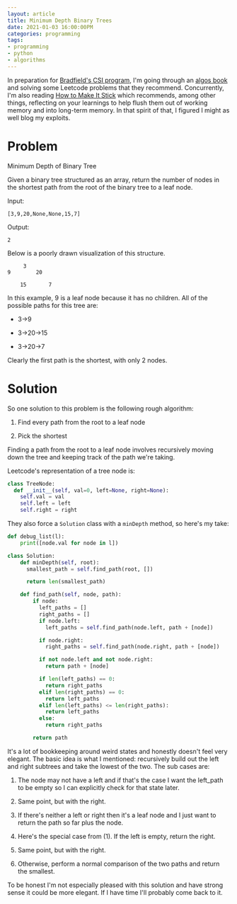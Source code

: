 ```yaml
---
layout: article
title: Minimum Depth Binary Trees
date: 2021-01-03 16:00:00PM
categories: programming
tags:
- programming
- python
- algorithms
---
```


In preparation for [Bradfield's CSI program](https://bradfieldcs.com/csi), I'm going through an [algos book](https://bradfieldcs.com/algos/) and solving some Leetcode problems that they recommend. Concurrently, I'm also reading [How to Make It Stick](https://www.amazon.com/Make-Stick-Science-Successful-Learning/dp/0674729013) which recommends, among other things, reflecting on your learnings to help flush them out of working memory and into long-term memory. In that spirit of that, I figured I might as well blog my exploits.

# Problem
Minimum Depth of Binary Tree

Given a binary tree structured as an array, return the number of nodes in the shortest path from the root of the binary tree to a leaf node.

Input:
```
[3,9,20,None,None,15,7]
```

Output:
```
2
```

Below is a poorly drawn visualization of this structure.
```
     3
9        20

    15       7
```

In this example, 9 is a leaf node because it has no children. All of the possible paths for this tree are:

* 3->9

* 3->20->15

* 3->20->7

Clearly the first path is the shortest, with only 2 nodes.

# Solution

So one solution to this problem is the following rough algorithm:

1) Find every path from the root to a leaf node

2) Pick the shortest

Finding a path from the root to a leaf node involves recursively moving down the tree and keeping track of the path we're taking.

Leetcode's representation of a tree node is:

```python
class TreeNode:
  def __init__(self, val=0, left=None, right=None):
    self.val = val
    self.left = left
    self.right = right
```

They also force a `Solution` class with a `minDepth` method, so here's my take:

``` python
def debug_list(l):
    print([node.val for node in l])

class Solution:
    def minDepth(self, root):
      smallest_path = self.find_path(root, [])

      return len(smallest_path)

    def find_path(self, node, path):
        if node:
          left_paths = []
          right_paths = []
          if node.left:
            left_paths = self.find_path(node.left, path + [node])

          if node.right:
            right_paths = self.find_path(node.right, path + [node])

          if not node.left and not node.right:
            return path + [node]

          if len(left_paths) == 0:
            return right_paths
          elif len(right_paths) == 0:
            return left_paths
          elif len(left_paths) <= len(right_paths):
            return left_paths
          else:
            return right_paths

        return path
```

It's a lot of bookkeeping around weird states and honestly doesn't feel very elegant. The basic idea is what I mentioned: recursively build out the left and right subtrees and take the lowest of the two. The sub cases are:

1) The node may not have a left and if that's the case I want the left_path to be empty so I can explicitly check for that state later.

2) Same point, but with the right.

3) If there's neither a left or right then it's a leaf node and I just want to return the path so far plus the node.

4) Here's the special case from (1). If the left is empty, return the right.

5) Same point, but with the right.

6) Otherwise, perform a normal comparison of the two paths and return the smallest.

To be honest I'm not especially pleased with this solution and have strong sense it could be more elegant. If I have time I'll probably come back to it.
